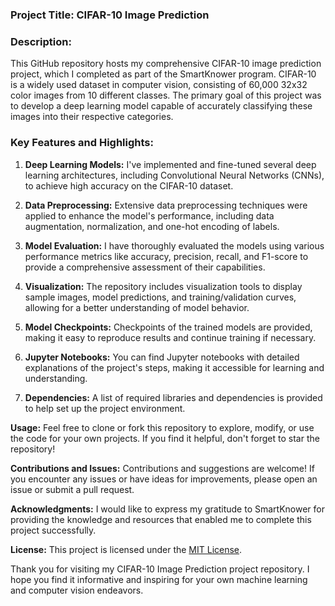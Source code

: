 ### **Project Title:** CIFAR-10 Image Prediction

### **Description:**
This GitHub repository hosts my comprehensive CIFAR-10 image prediction project, which I completed as part of the SmartKnower program. CIFAR-10 is a widely used dataset in computer vision, consisting of 60,000 32x32 color images from 10 different classes. The primary goal of this project was to develop a deep learning model capable of accurately classifying these images into their respective categories.

### **Key Features and Highlights:**

1. **Deep Learning Models:** I've implemented and fine-tuned several deep learning architectures, including Convolutional Neural Networks (CNNs), to achieve high accuracy on the CIFAR-10 dataset.

2. **Data Preprocessing:** Extensive data preprocessing techniques were applied to enhance the model's performance, including data augmentation, normalization, and one-hot encoding of labels.

3. **Model Evaluation:** I have thoroughly evaluated the models using various performance metrics like accuracy, precision, recall, and F1-score to provide a comprehensive assessment of their capabilities.

4. **Visualization:** The repository includes visualization tools to display sample images, model predictions, and training/validation curves, allowing for a better understanding of model behavior.

5. **Model Checkpoints:** Checkpoints of the trained models are provided, making it easy to reproduce results and continue training if necessary.

6. **Jupyter Notebooks:** You can find Jupyter notebooks with detailed explanations of the project's steps, making it accessible for learning and understanding.

7. **Dependencies:** A list of required libraries and dependencies is provided to help set up the project environment.

**Usage:**
Feel free to clone or fork this repository to explore, modify, or use the code for your own projects. If you find it helpful, don't forget to star the repository!

**Contributions and Issues:**
Contributions and suggestions are welcome! If you encounter any issues or have ideas for improvements, please open an issue or submit a pull request.

**Acknowledgments:**
I would like to express my gratitude to SmartKnower for providing the knowledge and resources that enabled me to complete this project successfully.

**License:**
This project is licensed under the [MIT License](LICENSE.md).

Thank you for visiting my CIFAR-10 Image Prediction project repository. I hope you find it informative and inspiring for your own machine learning and computer vision endeavors.

